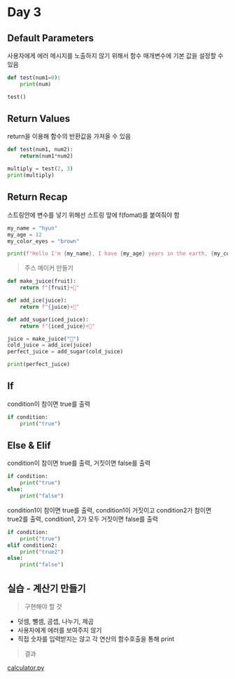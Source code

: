 # Day 3



## Default Parameters

사용자에게 에러 메시지를 노출하지 않기 위해서 함수 매개변수에 기본 값을 설정할 수 있음

```python
def test(num1=0):
    print(num)

test()
```



## Return Values

return을 이용해 함수의 반환값을 가져올 수 있음

```python
def test(num1, num2):
    return(num1*num2)

multiply = test(2, 3)
print(multiply)
```



## Return Recap

스트링안에 변수를 넣기 위해선 스트링 앞에 f(fomat)를 붙여줘야 함

```python
my_name = "hyun"
my_age = 12
my_color_eyes = "brown"

print(f"Hello I'm {my_name}, I have {my_age} years in the earth, {my_color_eyes} is my eye color")
```



> 주스 메이커 만들기

```python
def make_juice(fruit):
    return f"{fruit}+🧃"

def add_ice(juice):
    return f"{juice}+🧊"

def add_sugar(iced_juice):
    return f"{iced_juice}+🍷"

juice = make_juice("🍏")
cold_juice = add_ice(juice)
perfect_juice = add_sugar(cold_juice)

print(perfect_juice)
```



## If

condition이 참이면 true를 출력

```python
if condition:
    print("true")
```



## Else & Elif

condition이 참이면 true를 출력, 거짓이면 false를 출력

```python
if condition:
    print("true")
else:
    print("false")
```



condition1이 참이면 true를 출력, condition1이 거짓이고 condition2가 참이면 true2를 출력, condition1, 2가 모두 거짓이면 false를 출력

```python
if condition:
    print("true")
elif condition2:
    print("true2")
else:
    print("false")
```



## 실습 - 계산기 만들기

> 구현해야 할 것

- 덧셈, 뺄셈, 곰셉, 나누기, 제곱
- 사용자에게 에러를 보여주지 않기
- 직접 숫자를 입력받지는 않고 각 연산의 함수호출을 통해 print



> 결과

[calculator.py](./calculator.py)
